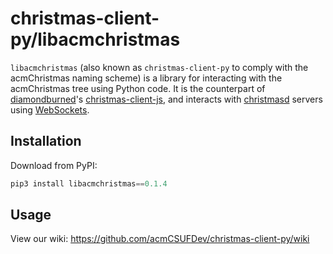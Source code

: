 # christmas-client-py/libacmchristmas

`libacmchristmas` (also known as `christmas-client-py` to comply with the acmChristmas naming scheme)
is a library for interacting with the acmChristmas tree using Python code. It is the counterpart
of [diamondburned](https://github.com/diamondburned)'s [christmas-client-js](https://github.com/acmCSUFDev/christmas-client-js),
and interacts with [christmasd](https://github.com/acmCSUFDev/christmasd) servers using
[WebSockets](https://developer.mozilla.org/en-US/docs/Web/API/WebSockets_API).

## Installation

Download from PyPI:

```py
pip3 install libacmchristmas==0.1.4
```

## Usage

View our wiki: https://github.com/acmCSUFDev/christmas-client-py/wiki